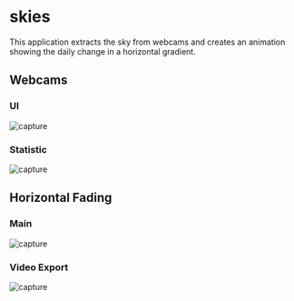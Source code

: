 # skies

This application extracts the sky from webcams and creates an animation showing the daily change in a horizontal gradient.

## Webcams

### UI
![capture](https://github.com/herdav/globalSkyCam/blob/main/img/ui-webcams.png)

### Statistic
![capture](https://github.com/herdav/globalSkyCam/blob/main/img/ui-stats.png)

## Horizontal Fading
### Main
![capture](https://github.com/herdav/globalSkyCam/blob/main/img/ui-fading.png)

### Video Export
![capture](https://github.com/herdav/globalSkyCam/blob/main/img/ui-export.png)
